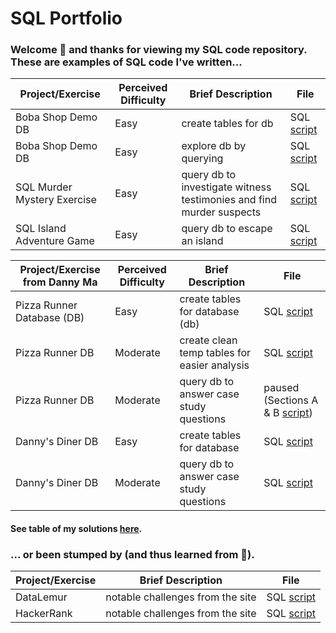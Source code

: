 SQL Portfolio
========

### Welcome :wave: and thanks for viewing my SQL code repository. These are examples of SQL code I've written...  

| Project/Exercise | Perceived Difficulty | Brief Description | File |
| ----------- | ----------- |----------- | ----------- |
| Boba Shop Demo DB | Easy | create tables for db | SQL [script](https://github.com/elyzzab/learning-sql/blob/main/demo-database-boba-shop-tables.sql) |
| Boba Shop Demo DB | Easy | explore db by querying | SQL [script](https://github.com/elyzzab/learning-sql/blob/main/demo-database-boba-shop-queries.sql) |
| SQL Murder Mystery Exercise | Easy | query db to investigate witness testimonies and find murder suspects | SQL [script](https://github.com/elyzzab/learning-sql/blob/main/SLQ-murder-mystery-queries.sql) |
| SQL Island Adventure Game | Easy | query db to escape an island | SQL [script](https://github.com/elyzzab/learning-sql/blob/main/SQL-island-queries.sql) |

| Project/Exercise from Danny Ma | Perceived Difficulty | Brief Description | File |
| ----------- | ----------- |----------- | ----------- |
| Pizza Runner Database (DB) | Easy | create tables for database (db) | SQL [script](https://github.com/elyzzab/learning-sql/blob/main/Danny%20Ma's%208-Week%20SQL%20Challenge/pizza-runner-table-queries.sql) |
| Pizza Runner DB | Moderate | create clean temp tables for easier analysis | SQL [script](https://github.com/elyzzab/learning-sql/blob/main/Danny%20Ma's%208-Week%20SQL%20Challenge/pizza-runner-table-cleaning-queries.sql) |
| Pizza Runner DB | Moderate | query db to answer case study questions | paused (Sections A & B [script](https://github.com/elyzzab/learning-sql/blob/main/Danny%20Ma's%208-Week%20SQL%20Challenge/pizza-runner-analysis-queries-A-B.sql)) |
| Danny's Diner DB | Easy | create tables for database | SQL [script](https://github.com/elyzzab/learning-sql/blob/main/Danny%20Ma's%208-Week%20SQL%20Challenge/dannys-diner-table-queries.sql) |
| Danny's Diner DB | Moderate | query db to answer case study questions | SQL [script](https://github.com/elyzzab/learning-sql/blob/main/Danny%20Ma's%208-Week%20SQL%20Challenge/dannys-diner-analysis-queries.sql) |
#### See table of my solutions [here](https://github.com/elyzzab/learning-sql/blob/main/Danny%20Ma's%208-Week%20SQL%20Challenge/Overview.md).


### ... or been stumped by (and thus learned from :brain:).

| Project/Exercise | Brief Description | File |
| ----------- | ----------- | ----------- |
| DataLemur | notable challenges from the site | SQL [script](https://github.com/elyzzab/learning-sql/blob/main/datalemur-challenges.sql) |
| HackerRank | notable challenges from the site | SQL [script](https://github.com/elyzzab/learning-sql/blob/main/hackerrank-challenges.sql) |
